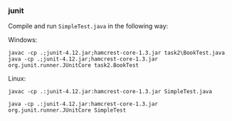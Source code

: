 ### junit

Compile and run `SimpleTest.java` in the following way:

Windows:
```
javac -cp .;junit-4.12.jar;hamcrest-core-1.3.jar task2\BookTest.java
java -cp .;junit-4.12.jar;hamcrest-core-1.3.jar org.junit.runner.JUnitCore task2.BookTest
```

Linux:
```
javac -cp .:junit-4.12.jar:hamcrest-core-1.3.jar SimpleTest.java

java -cp .:junit-4.12.jar:hamcrest-core-1.3.jar org.junit.runner.JUnitCore SimpleTest